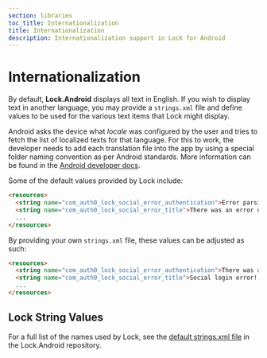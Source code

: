 ```yaml
---
section: libraries
toc_title: Internationalization
title: Internationalization
description: Internationalization support in Lock for Android
---
```


# Internationalization

By default, **Lock.Android** displays all text in English. If you wish to display text in another language, you may provide a `strings.xml` file and define values to be used for the various text items that Lock might display.

Android asks the device what _locale_ was configured by the user and tries to fetch the list of localized texts for that language. For this to work, the developer needs to add each translation file into the app by using a special folder naming convention as per Android standards. More information can be found in the [Android developer docs](https://developer.android.com/training/basics/supporting-devices/languages.html).

Some of the default values provided by Lock include:

```html
<resources>
  <string name="com_auth0_lock_social_error_authentication">Error parsing Authentication data</string>
  <string name="com_auth0_lock_social_error_title">There was an error during authentication</string>
  ...
</resources>
```

By providing your own `strings.xml` file, these values can be adjusted as such:

```html
<resources>
  <string name="com_auth0_lock_social_error_authentication">There was an authentication error!</string>
  <string name="com_auth0_lock_social_error_title">Social login error!!</string>
  ...
</resources>
```

## Lock String Values

For a full list of the names used by Lock, see the [default strings.xml file](https://github.com/auth0/Lock.Android/blob/master/lib/src/main/res/values/strings.xml) in the Lock.Android repository.
